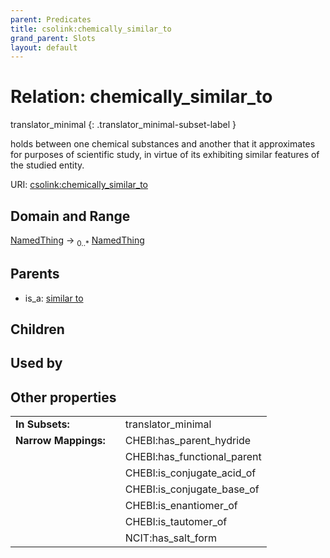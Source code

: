 ```yaml
---
parent: Predicates
title: csolink:chemically_similar_to
grand_parent: Slots
layout: default
---
```


# Relation: chemically_similar_to

translator_minimal
{: .translator_minimal-subset-label }


holds between one chemical substances and another that it approximates for purposes of scientific study, in virtue of its exhibiting similar features of the studied entity.

URI: [csolink:chemically_similar_to](https://w3id.org/csolink/vocab/chemically_similar_to)

## Domain and Range

[NamedThing](NamedThing.md) ->  <sub>0..*</sub> [NamedThing](NamedThing.md)

## Parents

 *  is_a: [similar to](similar_to.md)

## Children


## Used by


## Other properties

|  |  |  |
| --- | --- | --- |
| **In Subsets:** | | translator_minimal |
| **Narrow Mappings:** | | CHEBI:has_parent_hydride |
|  | | CHEBI:has_functional_parent |
|  | | CHEBI:is_conjugate_acid_of |
|  | | CHEBI:is_conjugate_base_of |
|  | | CHEBI:is_enantiomer_of |
|  | | CHEBI:is_tautomer_of |
|  | | NCIT:has_salt_form |

